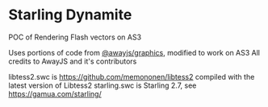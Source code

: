 # Starling Dynamite
POC of Rendering Flash vectors on AS3

Uses portions of code from [@awayjs/graphics](https://github.com/awayjs/graphics), modified to work on AS3
All credits to AwayJS and it's contributors

libtess2.swc is https://github.com/memononen/libtess2 compiled with the latest version of Libtess2
starling.swc is Starling 2.7, see https://gamua.com/starling/